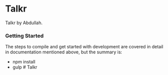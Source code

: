 # Talkr #

Talkr by Abdullah.

### Getting Started ###

The steps to compile and get started with development are covered in detail in documentation mentioned above, but the summary is:

- npm install
- gulp
#   T a l k r  
 
